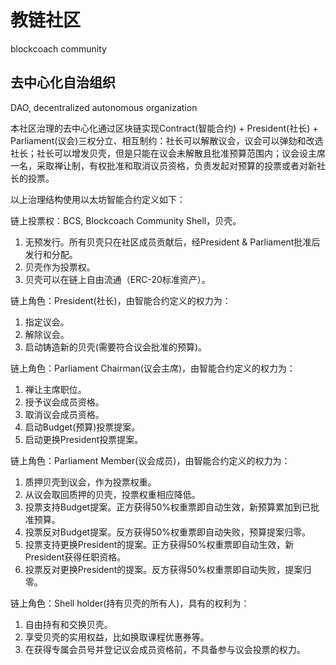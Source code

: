 # 教链社区
blockcoach community

## 去中心化自治组织
DAO, decentralized autonomous organization

本社区治理的去中心化通过区块链实现Contract(智能合约) + President(社长) + Parliament(议会)三权分立、相互制约：社长可以解散议会，议会可以弹劾和改选社长；社长可以增发贝壳，但是只能在议会未解散且批准预算范围内；议会设主席一名，采取禅让制，有权批准和取消议员资格，负责发起对预算的投票或者对新社长的投票。

以上治理结构使用以太坊智能合约定义如下：

链上投票权：BCS, Blockcoach Community Shell，贝壳。
1. 无预发行。所有贝壳只在社区成员贡献后，经President & Parliament批准后发行和分配。
2. 贝壳作为投票权。
3. 贝壳可以在链上自由流通（ERC-20标准资产）。

链上角色：President(社长)，由智能合约定义的权力为：
1. 指定议会。
2. 解除议会。
3. 启动铸造新的贝壳(需要符合议会批准的预算)。

链上角色：Parliament Chairman(议会主席)，由智能合约定义的权力为：
1. 禅让主席职位。
2. 授予议会成员资格。
3. 取消议会成员资格。
4. 启动Budget(预算)投票提案。
5. 启动更换President投票提案。

链上角色：Parliament Member(议会成员)，由智能合约定义的权力为：
1. 质押贝壳到议会，作为投票权重。
2. 从议会取回质押的贝壳，投票权重相应降低。
3. 投票支持Budget提案。正方获得50%权重票即自动生效，新预算累加到已批准预算。
4. 投票反对Budget提案。反方获得50%权重票即自动失败，预算提案归零。
5. 投票支持更换President的提案。正方获得50%权重票即自动生效，新President获得任职资格。
6. 投票反对更换President的提案。反方获得50%权重票即自动失败，提案归零。

链上角色：Shell holder(持有贝壳的所有人)，具有的权利为：
1. 自由持有和交换贝壳。
2. 享受贝壳的实用权益，比如换取课程优惠券等。
3. 在获得专属会员号并登记议会成员资格前，不具备参与议会投票的权力。

